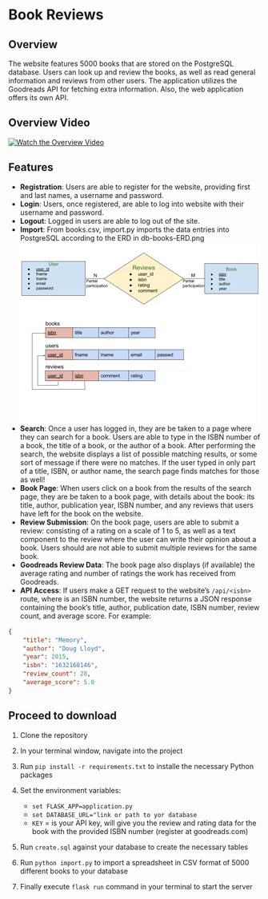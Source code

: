 # Book Reviews

## Overview

The website features 5000 books that are stored on the PostgreSQL database. Users can look up and review the books, as well as read general information and reviews from other users. The application utilizes the Goodreads API for fetching extra information. Also, the web application offers its own API.

## Overview Video

[![Watch the Overview Video](https://img.youtu.be/vi/n3IWYhftpbE/0.jpg)](https://youtu.be/n3IWYhftpbE)

## Features

* **Registration**: Users are able to register for the website, providing first and last names, a username and password.
* **Login**: Users, once registered, are able to log into website with their username and password.
* **Logout**: Logged in users are able to log out of the site.
* **Import**: From books.csv, import.py imports the data entries into PostgreSQL according to the ERD in db-books-ERD.png
![Alt text](db-books-ERD.png?raw=true "Title")
* **Search**: Once a user has logged in, they are be taken to a page where they can search for a book. Users are able to type in the ISBN number of a book, the title of a book, or the author of a book. After performing the search, the website displays a list of possible matching results, or some sort of message if there were no matches. If the user typed in only part of a title, ISBN, or author name, the search page finds matches for those as well!
* **Book Page**: When users click on a book from the results of the search page, they are be taken to a book page, with details about the book: its title, author, publication year, ISBN number, and any reviews that users have left for the book on the website.
* **Review Submission**: On the book page, users are able to submit a review: consisting of a rating on a scale of 1 to 5, as well as a text component to the review where the user can write their opinion about a book. Users should are not able to submit multiple reviews for the same book.
* **Goodreads Review Data**: The book page also displays (if available) the average rating and number of ratings the work has received from Goodreads.
* **API Access**: If users make a GET request to the website’s `/api/<isbn>` route, where <isbn> is an ISBN number, the website returns a JSON response containing the book’s title, author, publication date, ISBN number, review count, and average score. For example:
``` json
{
    "title": "Memory",
    "author": "Doug Lloyd",
    "year": 2015,
    "isbn": "1632168146",
    "review_count": 28,
    "average_score": 5.0
}
```

## Proceed to download

1. Clone the repository
2. In your terminal window, navigate into the project
3. Run `pip install -r requirements.txt` to installe the necessary Python packages
4. Set the environment variables:
	  * `set FLASK_APP=application.py`
      * `set DATABASE_URL="link or path to yor database`
    - `KEY` = is your API key, will give you the review and rating data for the book with the provided ISBN number (register at goodreads.com)
5. Run `create.sql` against your database to create the necessary tables

6. Run `python import.py` to import a spreadsheet in CSV format of 5000 different books to your database
7. Finally execute `flask run` command in your terminal to start the server
